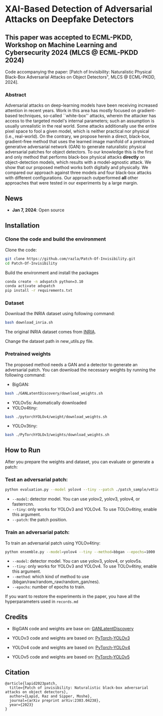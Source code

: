 # XAI-Based Detection of Adversarial Attacks on Deepfake Detectors

## This paper was accepted to ECML-PKDD, Workshop on Machine Learning and Cybersecurity 2024 (MLCS @ ECML-PKDD 2024)

Code accompanying the paper:
[Patch of Invisibility: Naturalistic Physical Black-Box Adversarial Attacks on Object Detectors", MLCS @ ECML-PKDD, 2024].

### Abstract
Adversarial attacks on deep-learning models have been receiving increased attention in recent years. Work in this area has mostly focused on gradient-based techniques, so-called ``white-box'' attacks, wherein the attacker has access to the targeted model's internal parameters; such an assumption is usually unrealistic in the real world. Some attacks additionally use the entire pixel space to fool a given model, which is neither practical nor physical (i.e., real-world). On the contrary, we propose herein a direct, black-box, gradient-free method that uses the learned image manifold of a pretrained generative adversarial network (GAN) to generate naturalistic physical adversarial patches for object detectors. To our knowledge this is the first and only method that performs black-box physical attacks **directly** on object-detection models, which results with a model-agnostic attack. We show that our proposed method works both digitally and physically. We compared our approach against three models and four black-box attacks with different configurations. Our approach outperformed **all** other approaches that were tested in our experiments by a large margin.


## News
- **Jan 7, 2024**: Open source

## Installation
### Clone the code and build the environment
Clone the code:
```bash
git clone https://github.com/razla/Patch-Of-Invisibility.git
cd Patch-Of-Invisibility
```
Build the environment and install the packages
```bash
conda create -n advpatch python=3.10
conda activate advpatch
pip install -r requirements.txt
```

### Dataset
Download the INRIA dataset using following command:
```bash
bash download_inria.sh
```
The original INRIA dataset comes from [INRIA](http://pascal.inrialpes.fr/data/human/).

Change the dataset path in new_utils.py file.

### Pretrained weights  
The proposed method needs a GAN and a detector to generate an adversarial patch. 
You can download the necessary weights by running the following command:
- BigGAN:
```bash
bash ./GANLatentDiscovery/download_weights.sh
```
- YOLOv5s:
Automatically downloaded
- YOLOv4tiny:
```bash 
bash ./pytorchYOLOv4/weight/download_weights.sh
```
- YOLOv3tiny:
```bash 
bash ./PyTorchYOLOv3/weights/download_weights.sh
```
## How to Run
After you prepare the weights and dataset, you can evaluate or generate a patch:
### Test an adversarial patch:
```bash
python evaluation.py --model yolov4 --tiny --patch ./patch_sample/v4tiny.png
```
- `--model`: detector model. You can use yolov2, yolov3, yolov4, or fasterrcnn.
- `--tiny`: only works for YOLOv3 and YOLOv4. To use TOLOv4tiny, enable this argument.
- `--patch`: the patch position. 

### Train an adversarial patch:
To train an adversarial patch using YOLOv4tiny:
```bash
python ensemble.py --model=yolov4 --tiny --method=bbgan --epochs=1000
```
- `--model`: detector model. You can use yolov3, yolov4, or yolov5s.
- `--tiny`: only works for YOLOv3 and YOLOv4. To use TOLOv4tiny, enable this argument.
- `--method`: which kind of method to use (bbgan/raw/random_raw/random_gan/nes).
- `--epochs`: number of epochs to train.

If you want to restore the experiments in the paper, you have all the hyperparameters used in `records.md`

## Credits
- BigGAN code and weights are base on: [GANLatentDiscovery](https://github.com/anvoynov/GANLatentDiscovery)

- YOLOv3 code and weights are based on: [PyTorch-YOLOv3](https://github.com/eriklindernoren/PyTorch-YOLOv3)

- YOLOv4 code and weights are based on: [PyTorch-YOLOv4](https://github.com/Tianxiaomo/pytorch-YOLOv4)

- YOLOv5 code and weights are based on: [PyTorch-YOLOv5](https://github.com/ultralytics/yolov5)
## Citation

```
@article{lapid2023patch,
  title={Patch of invisibility: Naturalistic black-box adversarial attacks on object detectors},
  author={Lapid, Raz and Sipper, Moshe},
  journal={arXiv preprint arXiv:2303.04238},
  year={2023}
}
```
